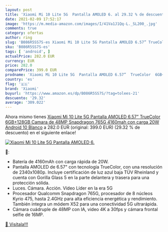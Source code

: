 ```yaml
---
layout: post
title: 'Xiaomi Mi 10 Lite 5G  Pantalla AMOLED 6. al 29.32 % de descuento'
date: 2021-02-09 17:52:17
image: 'https://m.media-amazon.com/images/I/41Va1J1Qq-L._SL200_.jpg'
comments: true
category: ofertas
author: ring
slug: 'B086R5SS7S-es Xiaomi Mi 10 Lite 5G Pantalla AMOLED 6.57” TrueColor...'
sku: 'B086R5SS7S-es'
tags: [ 'android', ]
actualPrice: 282.0 EUR
currency: EUR
price: 282.0
comparePrice: 399.0 EUR
prodname: 'Xiaomi Mi 10 Lite 5G  Pantalla AMOLED 6.57”  TrueColor  6GB+128GB  Camara de 48MP  Snapdragon 765G  4160mah con carga 20W  Android 10  Blanco'
country: 'es'
flag: '🇪🇸'
brand: 'Xiaomi'
buyurl: 'https://www.amazon.es/dp/B086R5SS7S/?tag=tolees-21'
descuento: '29.32'
average: '309.022'
---
```


Ahora mismo tienes [Xiaomi Mi 10 Lite 5G  Pantalla AMOLED 6.57”  TrueColor  6GB+128GB  Camara de 48MP  Snapdragon 765G  4160mah con carga 20W  Android 10  Blanco](https://www.amazon.es/dp/B086R5SS7S/?tag=tolees-21) a 282.0 EUR (original: 399.0 EUR) (29.32 %  de descuento) en el siguiente enlace!

[![Xiaomi Mi 10 Lite 5G  Pantalla AMOLED 6.](https://m.media-amazon.com/images/I/41Va1J1Qq-L._SL200_.jpg)](https://www.amazon.es/dp/B086R5SS7S/?tag=tolees-21)

🔎:

- Batería de 4160mAh con carga rápida de 20W.
- Pantalla AMOLED de 6.57" con tecnología TrueColor, con una resolución de 2340x1080p. Incluye certificación de luz azul baja TÜV Rheinland y cuenta con Gorilla Glass 5 en la parte delantera y trasera para una protección sólida.
- Luces. Cámara. Acción. Vídeo Líder en la era 5G
- Procesador Qualcomm Snapdragon 765G, procesador de 8 núcleos Kyrio 475, hasta 2.4GHz para alta eficiencia energética y rendimiento. También integra un módem X52 para una conectividad 5G ultrarápida.
- Cámara cuádruple de 48MP con IA, video 4K a 30fps y cámara frontal selfie de 16MP.

[🛒 Visítala!!!](https://www.amazon.es/dp/B086R5SS7S/?tag=tolees-21)
